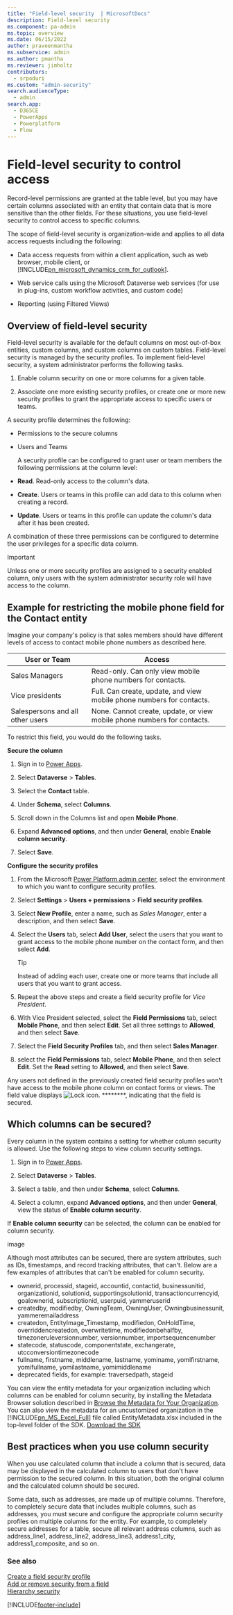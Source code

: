 ```yaml
---
title: "Field-level security  | MicrosoftDocs"
description: Field-level security 
ms.component: pa-admin
ms.topic: overview
ms.date: 06/15/2022
author: praveenmantha
ms.subservice: admin
ms.author: pmantha
ms.reviewer: jimholtz
contributors:
  - srpoduri
ms.custom: "admin-security"
search.audienceType: 
  - admin
search.app:
  - D365CE
  - PowerApps
  - Powerplatform
  - Flow
---
```

# Field-level security to control access 

<!-- legacy procedure -->

Record-level permissions are granted at the table level, but you may have certain columns associated with an entity that contain data that is more sensitive than the other fields. For these situations, you use field-level security to control access to specific columns.  
  
 The scope of field-level security is organization-wide and applies to all data access requests including the following:  
  
- Data access requests from within a client application, such as web browser, mobile client, or [!INCLUDE[pn_microsoft_dynamics_crm_for_outlook](../includes/pn-microsoft-dynamics-crm-for-outlook.md)].  
  
- Web service calls using the Microsoft Dataverse web services (for use in plug-ins, custom workflow activities, and custom code)  
- Reporting (using Filtered Views)  
  
## Overview of field-level security  
 Field-level security is available for the default columns on most out-of-box entities, custom columns, and custom columns on custom tables. Field-level security is managed by the security profiles. To implement field-level security, a system administrator performs the following tasks.  
  
1. Enable column security on one or more columns for a given table.  
  
2. Associate one more existing security profiles, or create one or more new security profiles to grant the appropriate access to specific users or teams.  
  
A security profile determines the following:  
  
- Permissions to the secure columns  
- Users and Teams  
  
  A security profile can be configured to grant user or team members the following permissions at the column level:  
  
- **Read**. Read-only access to the column's data.  
- **Create**. Users or teams in this profile can add data to this column when creating a record.  
- **Update**. Users or teams in this profile can update the column's data after it has been created.  
  
A combination of these three permissions can be configured to determine the user privileges for a specific data column.  
  
> [!IMPORTANT]
>  Unless one or more security profiles are assigned to a security enabled column, only users with the system administrator security role will have access to the column.  
  
## Example for restricting the mobile phone field for the Contact entity  
 Imagine your company's policy is that sales members should have different levels of access to contact mobile phone numbers as described here.  
  
|User or Team|Access|  
|------------------|------------|  
|Sales Managers|Read-only. Can only view mobile phone numbers for contacts.|  
|Vice presidents|Full. Can create, update, and view mobile phone numbers for contacts.|  
|Salespersons and all other users|None. Cannot create, update, or view mobile phone numbers for contacts.|  
  
 To restrict this field, you would do the following tasks.  
  
 **Secure the column**

1. Sign in to [Power Apps](https://make.powerapps.com/).

2. Select **Dataverse** > **Tables**.

3. Select the **Contact** table.

4. Under **Schema**, select **Columns**.

5. Scroll down in the Columns list and open **Mobile Phone**.

6. Expand **Advanced options**, and then under **General**, enable **Enable column security**.

7. Select **Save**.

**Configure the security profiles**
  
1. From the Microsoft [Power Platform admin center](https://admin.powerplatform.microsoft.com), select the environment to which you want to configure security profiles. 

2. Select **Settings** > **Users + permissions** > **Field security profiles**. 

3. Select **New Profile**, enter a name, such as *Sales Manager*, enter a description, and then select **Save**.  

4. Select the **Users** tab, select **Add User**, select the users that you want to grant access to the mobile phone number on the contact form, and then select **Add**.   

   > [!TIP]
   >  Instead of adding each user, create one or more teams that include all users that you want to grant access.  

5. Repeat the above steps and create a field security profile for *Vice President*.  

6. With Vice President selected, select the **Field Permissions** tab, select **Mobile Phone**, and then select **Edit**. Set all three settings to **Allowed**, and then select **Save**.  

7. Select the **Field Security Profiles** tab, and then select **Sales Manager**. 

8. select the **Field Permissions** tab, select **Mobile Phone**, and then select **Edit**. Set the **Read** setting to **Allowed**, and then select **Save**.

Any users not defined in the previously created field security profiles won't have access to the mobile phone column on contact forms or views. The field value displays ![Lock icon.](../admin/media/admin-field-level-security-lock.png "Lock icon") ********, indicating that the field is secured.  
  

## Which columns can be secured?  
 Every column in the system contains a setting for whether column security is allowed. Use the following steps to view column security settings.

1. Sign in to [Power Apps](https://make.powerapps.com/).

2. Select **Dataverse** > **Tables**.

3. Select a table, and then under **Schema**, select **Columns**.

4. Select a column, expand **Advanced options**, and then under **General**, view the status of **Enable column security**.

If **Enable column security** can be selected, the column can be enabled for column security. 

image
 
Although most attributes can be secured, there are system attributes, such as IDs, timestamps, and record tracking attributes, that can't. Below are a few examples of attributes that can't be enabled for column security. 
-    ownerid, processid, stageid, accountid, contactid, businessunitid, organizationid, solutionid, supportingsolutionid, transactioncurrencyid, goalownerid, subscriptionid, userpuid, yammeruserid
-    createdby, modifiedby, OwningTeam, OwningUser, Owningbusinessunit, yammeremailaddress
- createdon, EntityImage_Timestamp, modifiedon, OnHoldTime, overriddencreatedon, overwritetime, modifiedonbehalfby, timezoneruleversionnumber, versionnumber, importsequencenumber
-    statecode, statuscode, componentstate, exchangerate, utcconversiontimezonecode
-    fullname, firstname, middlename, lastname, yominame, yomifirstname, yomifullname, yomilastname, yomimiddlename
-    deprecated fields, for example: traversedpath, stageid

You can view the entity metadata for your organization including which columns can be enabled for column security, by installing the Metadata Browser solution described in [Browse the Metadata for Your Organization](/powerapps/developer/common-data-service/browse-your-metadata). You can also view the metadata for an uncustomized organization in the [!INCLUDE[pn_MS_Excel_Full](../includes/pn-ms-excel-full.md)] file called EntityMetadata.xlsx included in the top-level folder of the SDK. [Download the SDK](https://go.microsoft.com/fwlink/p/?LinkId=691153)  
   
 
## Best practices when you use column security  
 When you use calculated column that include a column that is secured, data may be displayed in the calculated column to users that don't have permission to the secured column. In this situation, both the original column and the calculated column should be secured.  
  
 Some data, such as addresses, are made up of multiple columns. Therefore, to completely secure data that includes multiple columns, such as addresses, you must secure and configure the appropriate column security profiles on multiple columns for the entity. For example, to completely secure addresses for a table, secure all relevant address columns, such as address_line1, address_line2, address_line3, address1_city, address1_composite, and so on.  
  
### See also  
 [Create a field security profile](set-up-security-permissions-field.md)   
 [Add or remove security from a field](enable-disable-security-field.md)   
 [Hierarchy security](../admin/hierarchy-security.md)


[!INCLUDE[footer-include](../includes/footer-banner.md)]
